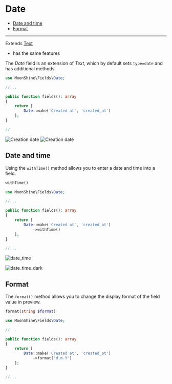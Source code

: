 # Date

- [Date and time](#date-and-time)
- [Format](#format)

---

Extends [Text](/docs/{{version}}/fields/text)  
* has the same features

The *Date* field is an extension of *Text*, which by default sets `type=date` and has additional methods.

```php
use MoonShine\Fields\Date;

//...

public function fields(): array
{
    return [
        Date::make('Created at', 'created_at')
    ];
}

//
```

![Creation date](https://raw.githubusercontent.com/moonshine-software/doc/2.x/resources/screenshots/date_dark.png)
![Creation date](https://raw.githubusercontent.com/moonshine-software/doc/2.x/resources/screenshots/date.png)

<a name="date-and-time"></a>
## Date and time
Using the `withTime()` method allows you to enter a date and time into a field.

```php
withTime()
```

```php
use MoonShine\Fields\Date;

//...

public function fields(): array
{
    return [
        Date::make('Created at', 'created_at')
            ->withTime()
    ];
}

//...
```

![date_time](https://raw.githubusercontent.com/moonshine-software/doc/2.x/resources/screenshots/date_time.png)

![date_time_dark](https://raw.githubusercontent.com/moonshine-software/doc/2.x/resources/screenshots/date_time_dark.png)

<a name="format"></a>
## Format

The `format()` method allows you to change the display format of the field value in preview.

```php
format(string $format)
```

```php
use MoonShine\Fields\Date;

//...

public function fields(): array
{
    return [
        Date::make('Created at', 'created_at')
            ->format('d.m.Y')
    ];
}

//...
```
